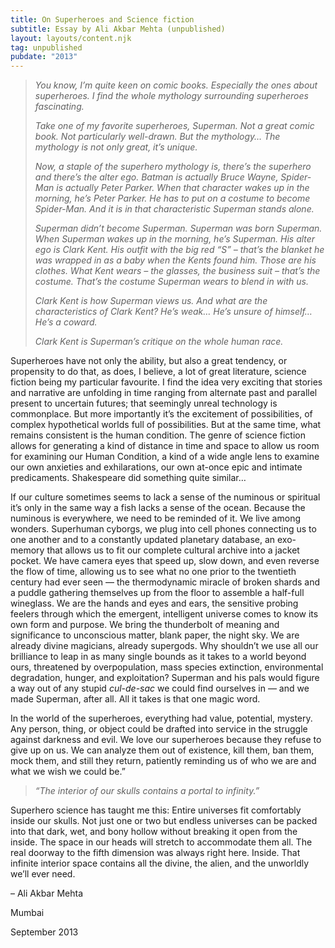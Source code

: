 ```yaml
---
title: On Superheroes and Science fiction
subtitle: Essay by Ali Akbar Mehta (unpublished)
layout: layouts/content.njk
tag: unpublished
pubdate: "2013"
---
```

> _You know, I’m quite keen on comic books. Especially the ones about superheroes. I find the whole mythology surrounding superheroes fascinating._
>
> _Take one of my favorite superheroes, Superman. Not a great comic book. Not particularly well-drawn. But the mythology… The mythology is not only great, it’s unique._
>
> _Now, a staple of the superhero mythology is, there’s the superhero and there’s the alter ego. Batman is actually Bruce Wayne, Spider-Man is actually Peter Parker. When that character wakes up in the morning, he’s Peter Parker. He has to put on a costume to become Spider-Man. And it is in that characteristic Superman stands alone._
>
> _Superman didn’t become Superman. Superman was born Superman. When Superman wakes up in the morning, he’s Superman. His alter ego is Clark Kent. His outfit with the big red “S” – that’s the blanket he was wrapped in as a baby when the Kents found him. Those are his clothes. What Kent wears – the glasses, the business suit – that’s the costume. That’s the costume Superman wears to blend in with us._
>
> _Clark Kent is how Superman views us. And what are the characteristics of Clark Kent? He’s weak… He’s unsure of himself… He’s a coward._
>
> _Clark Kent is Superman’s critique on the whole human race._

Superheroes have not only the ability, but also a great tendency, or propensity to do that, as does, I believe, a lot of great literature, science fiction being my particular favourite. I find the idea very exciting that stories and narrative are unfolding in time ranging from alternate past and parallel present to uncertain futures; that seemingly unreal technology is commonplace. But more importantly it’s the excitement of possibilities, of complex hypothetical worlds full of possibilities. But at the same time, what remains consistent is the human condition. The genre of science fiction allows for generating a kind of distance in time and space to allow us room for examining our Human Condition, a kind of a wide angle lens to examine our own anxieties and exhilarations, our own at-once epic and intimate predicaments. Shakespeare did something quite similar…

If our culture sometimes seems to lack a sense of the numinous or spiritual it’s only in the same way a fish lacks a sense of the ocean. Because the numinous is everywhere, we need to be reminded of it. We live among wonders. Superhuman cyborgs, we plug into cell phones connecting us to one another and to a constantly updated planetary database, an exo-memory that allows us to fit our complete cultural archive into a jacket pocket. We have camera eyes that speed up, slow down, and even reverse the flow of time, allowing us to see what no one prior to the twentieth century had ever seen — the thermodynamic miracle of broken shards and a puddle gathering themselves up from the floor to assemble a half-full wineglass. We are the hands and eyes and ears, the sensitive probing feelers through which the emergent, intelligent universe comes to know its own form and purpose. We bring the thunderbolt of meaning and significance to unconscious matter, blank paper, the night sky. We are already divine magicians, already supergods. Why shouldn’t we use all our brilliance to leap in as many single bounds as it takes to a world beyond ours, threatened by overpopulation, mass species extinction, environmental degradation, hunger, and exploitation? Superman and his pals would figure a way out of any stupid _cul-de-sac_ we could find ourselves in — and we made Superman, after all. All it takes is that one magic word.

In the world of the superheroes, everything had value, potential, mystery. Any person, thing, or object could be drafted into service in the struggle against darkness and evil. We love our superheroes because they refuse to give up on us. We can analyze them out of existence, kill them, ban them, mock them, and still they return, patiently reminding us of who we are and what we wish we could be.”

> _“The interior of our skulls contains a portal to infinity.”_

Superhero science has taught me this: Entire universes fit comfortably inside our skulls. Not just one or two but endless universes can be packed into that dark, wet, and bony hollow without breaking it open from the inside. The space in our heads will stretch to accommodate them all. The real doorway to the fifth dimension was always right here. Inside. That infinite interior space contains all the divine, the alien, and the unworldly we’ll ever need.



– Ali Akbar Mehta

Mumbai

September 2013
